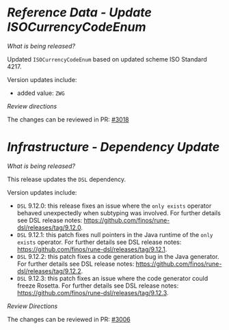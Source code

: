 # _Reference Data - Update ISOCurrencyCodeEnum_

_What is being released?_

Updated `ISOCurrencyCodeEnum` based on updated scheme ISO Standard 4217.

Version updates include:
- added value: `ZWG`


_Review directions_

The changes can be reviewed in PR: [#3018](https://github.com/finos/common-domain-model/pull/3018)

# _Infrastructure - Dependency Update_

_What is being released?_

This release updates the `DSL` dependency.

Version updates include:
- `DSL` 9.12.0: this release fixes an issue where the `only exists` operator behaved unexpectedly when subtyping was involved. For further details see DSL release notes: https://github.com/finos/rune-dsl/releases/tag/9.12.0.
- `DSL` 9.12.1: this patch fixes null pointers in the Java runtime of the `only exists` operator. For further details see DSL release notes: https://github.com/finos/rune-dsl/releases/tag/9.12.1.
- `DSL` 9.12.2: this patch fixes a code generation bug in the Java generator. For further details see DSL release notes: https://github.com/finos/rune-dsl/releases/tag/9.12.2.
- `DSL` 9.12.3: this patch fixes an issue where the code generator could freeze Rosetta. For further details see DSL release notes: https://github.com/finos/rune-dsl/releases/tag/9.12.3.

_Review Directions_

The changes can be reviewed in PR: [#3006](https://github.com/finos/common-domain-model/pull/3006)
